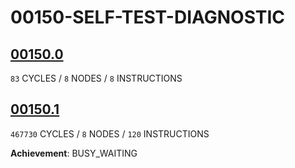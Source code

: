 # 00150-SELF-TEST-DIAGNOSTIC 

## [00150.0](00150.0.txt)
`83` CYCLES     / `8` NODES / `8` INSTRUCTIONS
## [00150.1](00150.1.txt)
`467730` CYCLES / `8` NODES / `120` INSTRUCTIONS

**Achievement**: BUSY_WAITING 